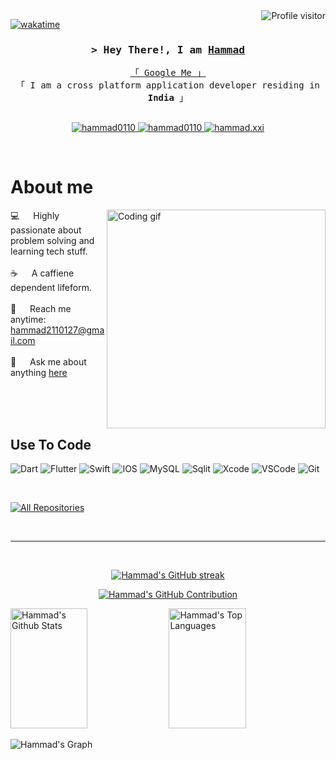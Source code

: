 <!--
<h2 align="center">
  Welcome to Hammad World!
  <img src="https://media.giphy.com/media/hvRJCLFzcasrR4ia7z/giphy.gif" width="28">
</h2>
-->

<!--
<p align="center">
  <a href="https://github.com/hammad0110"><img src="https://readme-typing-svg.herokuapp.com/?lines=Self%20Taught%20Programmer;Front%20End%20Developer;1.5%2B%20years%20of%20coding%20experience;Always%20learning%20new%20things&center=true&width=380&height=45"></a>
</p>

 -->

<a href="https://komarev.com/ghpvc/?username=hammad0110">
  <img align="right" src="https://komarev.com/ghpvc/?username=hammad0110&label=Visitors&color=0e75b6&style=flat" alt="Profile visitor" />
</a>


[![wakatime](https://wakatime.com/badge/user/eebb3dd8-d9b2-40de-9b88-6fd6cac99dbc.svg)](https://wakatime.com/@eebb3dd8-d9b2-40de-9b88-6fd6cac99dbc)

<!-- Intro  -->
<h3 align="center">
        <samp>&gt; Hey There!, I am
                <b><a target="_blank" href="https://hammad0110.com">Hammad</a></b>
        </samp>
</h3>


<p align="center"> 
  <samp>
    <a href="https://www.google.com/search?q=Al+Siam">「 Google Me 」</a>
    <br>
    「 I am a cross platform application developer residing in <b>India</b> 」
    <br>
    <br>
  </samp>
</p>

<p align="center">
 <a href="https://hammad0110.com" target="blank">
  <img src="https://img.shields.io/badge/Website-DC143C?style=for-the-badge&logo=medium&logoColor=white" alt="hammad0110" />
 </a>
 <a href="https://linkedin.com/in/hammad0110" target="_blank">
  <img src="https://img.shields.io/badge/LinkedIn-0077B5?style=for-the-badge&logo=linkedin&logoColor=white" alt="hammad0110"/>
 </a>
 
 <a href="https://instagram.com/hammad.xxi" target="_blank">
  <img src="https://img.shields.io/badge/Instagram-fe4164?style=for-the-badge&logo=instagram&logoColor=white" alt="hammad.xxi" />
 </a> 
</p>
<br />

<!-- About Section -->
 # About me
 
<p>
 <img align="right" width="350" src="/assets/programmer.gif" alt="Coding gif" />
  
 💻 &emsp; Highly passionate about problem solving and learning tech stuff. <br/><br/>
 ☕️ &emsp; A caffiene dependent lifeform. <br/><br/>
 📧 &emsp; Reach me anytime: hammad2110127@gmail.com<br/><br/>
 💬 &emsp; Ask me about anything [here](https://github.com/hammad0110/hammad0110/issues)

</p>

<br/>
<br/>
<br/>

## Use To Code

![Dart](https://img.shields.io/badge/Dart-0175C2?style=for-the-badge&logo=dart&logoColor=white)
![Flutter](https://img.shields.io/badge/Flutter-02569B?style=for-the-badge&logo=flutter&logoColor=white)
![Swift](https://img.shields.io/badge/Swift-FA7343?style=for-the-badge&logo=swift&logoColor=white)
![IOS](https://img.shields.io/badge/iOS-000000?style=for-the-badge&logo=ios&logoColor=white)
![MySQL](https://img.shields.io/badge/MySQL-005C84?style=for-the-badge&logo=mysql&logoColor=white)
![Sqlit](https://img.shields.io/badge/SQLite-07405E?style=for-the-badge&logo=sqlite&logoColor=white)
![Xcode](https://img.shields.io/badge/Xcode-007ACC?style=for-the-badge&logo=Xcode&logoColor=white)
![VSCode](https://img.shields.io/badge/Visual_Studio-0078d7?style=for-the-badge&logo=visual%20studio&logoColor=white)
![Git](https://img.shields.io/badge/Git-F05032?style=for-the-badge&logo=git&logoColor=white)

<br/>

<p align="left">
  <a href="https://github.com/hammad0110?tab=repositories" target="_blank"><img alt="All Repositories" title="All Repositories" src="https://img.shields.io/badge/-All%20Repos-2962FF?style=for-the-badge&logo=koding&logoColor=white"/></a>
</p>

<br/>
<hr/>
<br/>

<p align="center">
  <a href="https://github.com/hammad0110">
    <img src="https://github-readme-streak-stats.herokuapp.com/?user=hammad0110&theme=radical&border=7F3FBF&background=0D1117" alt="Hammad's GitHub streak"/>
  </a>
</p>

<p align="center">
  <a href="https://github.com/hammad0110">
    <img src="https://github-profile-summary-cards.vercel.app/api/cards/profile-details?username=hammad0110&theme=radical" alt="Hammad's GitHub Contribution"/>
  </a>
</p>

<a> 
    <a href="https://github.com/hammad0110"><img alt="Hammad's Github Stats" src="https://denvercoder1-github-readme-stats.vercel.app/api?username=hammad0110&show_icons=true&count_private=true&theme=react&border_color=7F3FBF&bg_color=0D1117&title_color=F85D7F&icon_color=F8D866" height="192px" width="49.5%"/></a>
  <a href="https://github.com/hammad0110"><img alt="Hammad's Top Languages" src="https://denvercoder1-github-readme-stats.vercel.app/api/top-langs/?username=hammad0110&langs_count=8&layout=compact&theme=react&border_color=7F3FBF&bg_color=0D1117&title_color=F85D7F&icon_color=F8D866" height="192px" width="49.5%"/></a>
  <br/>
</a>


![Hammad's Graph](https://github-readme-activity-graph.vercel.app/graph?username=hammad0110&custom_title=hammad%200110's%20GitHub%20Activity%20Graph&bg_color=0D1117&color=7F3FBF&line=7F3FBF&point=7F3FBF&area_color=FFFFFF&title_color=FFFFFF&area=true)

